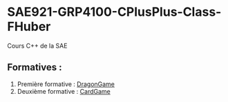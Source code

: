 # SAE921-GRP4100-CPlusPlus-Class-FHuber

Cours C++ de la SAE

## Formatives :

1. Première formative : [DragonGame](./DragonGame/)
2. Deuxième formative : [CardGame](./CardGame)
